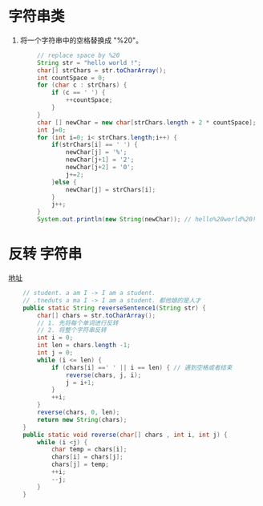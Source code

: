 
# 字符串类
1. 将一个字符串中的空格替换成 "%20"。[](https://www.nowcoder.com/practice/4060ac7e3e404ad1a894ef3e17650423?tpId=13&tqId=11155&tPage=1&rp=1&ru=/ta/coding-interviews&qru=/ta/coding-interviews/question-ranking&from=cyc_github)

```java
        // replace space by %20
        String str = "hello world !";
        char[] strChars = str.toCharArray();
        int countSpace = 0;
        for (char c : strChars) {
            if (c == ' ') {
                ++countSpace;
            }
        }
        char [] newChar = new char[strChars.length + 2 * countSpace];
        int j=0;
        for (int i=0; i< strChars.length;i++) {
            if(strChars[i] == ' ') {
                newChar[j] = '%';
                newChar[j+1] = '2';
                newChar[j+2] = '0';
                j+=2;
            }else {
                newChar[j] = strChars[i];
            }
            j++;
        }
        System.out.println(new String(newChar)); // hello%20world%20!
```

# 反转 字符串

[地址](https://www.nowcoder.com/practice/3194a4f4cf814f63919d0790578d51f3?tpId=13&tqId=11197&tPage=1&rp=1&ru=/ta/coding-interviews&qru=/ta/coding-interviews/question-ranking&from=cyc_github)

```java
    // student. a am I -> I am a student.
    // .tneduts a ma I -> I am a student. 都他娘的是人才
    public static String reverseSentence1(String str) {
        char[] chars = str.toCharArray();
        // 1. 先将每个单词进行反转
        // 2. 将整个字符串反转
        int i = 0;
        int len = chars.length -1;
        int j = 0;
        while (i <= len) {
            if (chars[i] ==' ' || i == len) { // 遇到空格或者结束
                reverse(chars, j, i);
                j = i+1;
            }
            ++i;
        }
        reverse(chars, 0, len);
        return new String(chars);
    }
    public static void reverse(char[] chars , int i, int j) {
        while (i <j) {
            char temp = chars[i];
            chars[i] = chars[j];
            chars[j] = temp;
            ++i;
            --j;
        }
    }

```

